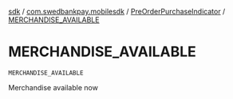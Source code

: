 [sdk](../../index.md) / [com.swedbankpay.mobilesdk](../index.md) / [PreOrderPurchaseIndicator](index.md) / [MERCHANDISE_AVAILABLE](./-m-e-r-c-h-a-n-d-i-s-e_-a-v-a-i-l-a-b-l-e.md)

# MERCHANDISE_AVAILABLE

`MERCHANDISE_AVAILABLE`

Merchandise available now

